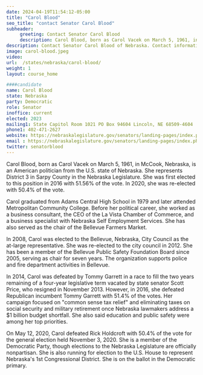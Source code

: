 ```yaml
---
date: 2024-04-19T11:54:12-05:00
title: "Carol Blood"
seo_title: "contact Senator Carol Blood"
subheader:
     greeting: Contact Senator Carol Blood
     description: Carol Blood, born as Carol Vacek on March 5, 1961, in McCook, Nebraska, is an American politician from the U.S. state of Nebraska. She represents District 3 in Sarpy County in the Nebraska Legislature.
description: Contact Senator Carol Blood of Nebraska. Contact information for Carol Blood includes email address, phone number, and mailing address.
image: carol-blood.jpeg
video:
url:  /states/nebraska/carol-blood/
weight: 1
layout: course_home

####candidate
name: Carol Blood
state: Nebraska
party: Democratic
role: Senator
inoffice: current
elected: 2023
mailing1: State Capitol Room 1021 PO Box 94604 Lincoln, NE 68509-4604
phone1: 402-471-2627
website: https://nebraskalegislature.gov/senators/landing-pages/index.php?District=3/
email : https://nebraskalegislature.gov/senators/landing-pages/index.php?District=3/
twitter: senatorblood
---
```


Carol Blood, born as Carol Vacek on March 5, 1961, in McCook, Nebraska, is an American politician from the U.S. state of Nebraska. She represents District 3 in Sarpy County in the Nebraska Legislature. She was first elected to this position in 2016 with 51.56% of the vote. In 2020, she was re-elected with 50.4% of the vote.

Carol graduated from Adams Central High School in 1979 and later attended Metropolitan Community College. Before her political career, she worked as a business consultant, the CEO of the La Vista Chamber of Commerce, and a business specialist with Nebraska Self Employment Services. She has also served as the chair of the Bellevue Farmers Market.

In 2008, Carol was elected to the Bellevue, Nebraska, City Council as the at-large representative. She was re-elected to the city council in 2012. She has been a member of the Bellevue Public Safety Foundation Board since 2005, serving as chair for seven years. The organization supports police and fire department activities in Bellevue.

In 2014, Carol was defeated by Tommy Garrett in a race to fill the two years remaining of a four-year legislative term vacated by state senator Scott Price, who resigned in November 2013. However, in 2016, she defeated Republican incumbent Tommy Garrett with 51.4% of the votes. Her campaign focused on "common sense tax relief" and eliminating taxes on social security and military retirement once Nebraska lawmakers address a $1 billion budget shortfall. She also said education and public safety were among her top priorities.

On May 12, 2020, Carol defeated Rick Holdcroft with 50.4% of the vote for the general election held November 3, 2020. She is a member of the Democratic Party, though elections to the Nebraska Legislature are officially nonpartisan. She is also running for election to the U.S. House to represent Nebraska's 1st Congressional District. She is on the ballot in the Democratic primary.
